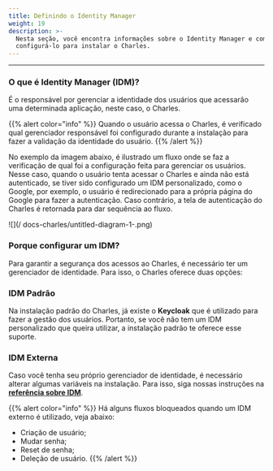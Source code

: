 ```yaml
---
title: Definindo o Identity Manager
weight: 19
description: >-
  Nesta seção, você encontra informações sobre o Identity Manager e como
  configurá-lo para instalar o Charles.
---
```


---

### O que é Identity Manager \(IDM\)?

É o responsável por gerenciar a identidade dos usuários que acessarão uma determinada aplicação, neste caso, o Charles.

{{% alert color="info" %}}
Quando o usuário acessa o Charles, é verificado qual gerenciador responsável foi configurado durante a instalação para fazer a validação da identidade do usuário. 
{{% /alert %}}

No exemplo da imagem abaixo, é ilustrado um fluxo onde se faz a verificação de qual foi a configuração feita para gerenciar os usuários. Nesse caso, quando o usuário tenta acessar o Charles e ainda não está autenticado, se tiver sido configurado um IDM personalizado, como o Google, por exemplo, o usuário é redirecionado para a própria página do Google para fazer a autenticação. Caso contrário, a tela de autenticação do Charles é retornada para dar sequência ao fluxo.

![](/ docs-charles/untitled-diagram-1-.png)

### Porque configurar um IDM?

Para garantir a segurança dos acessos ao Charles, é necessário ter um gerenciador de identidade. Para isso, o Charles oferece duas opções:

### IDM Padrão

Na instalação padrão do Charles, já existe o **Keycloak** que é utilizado para fazer a gestão dos usuários. Portanto, se você não tem um IDM personalizado que queira utilizar, a instalação padrão te oferece esse suporte.

### IDM Externa

Caso você tenha seu próprio gerenciador de identidade, é necessário alterar algumas variáveis na instalação. Para isso, siga nossas instruções na [**referência sobre IDM**](../../../referencia/identity-manager).

{{% alert color="info" %}}
Há alguns fluxos bloqueados quando um IDM externo é utilizado, veja abaixo: 

* Criação de usuário;
* Mudar senha;
* Reset de senha; 
* Deleção de usuário. 
{{% /alert %}}
